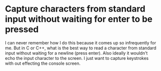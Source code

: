
# Capture characters from standard input without waiting for enter to be pressed

I can never remember how I do this because it comes up so infrequently for me. But in C or C++, what is the best way to read a character from standard input without waiting for a newline (press enter).
Also ideally it wouldn't echo the input character to the screen. I just want to capture keystrokes with out effecting the console screen.

        